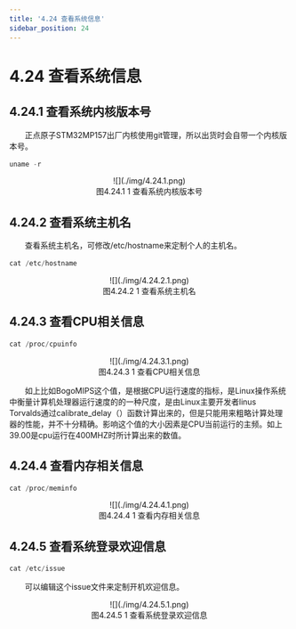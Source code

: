 ```yaml
---
title: '4.24 查看系统信息'
sidebar_position: 24
---
```


# 4.24 查看系统信息

## 4.24.1 查看系统内核版本号

&emsp;&emsp;正点原子STM32MP157出厂内核使用git管理，所以出货时会自带一个内核版本号。

```c#
uname -r
```

<center>
![](./img/4.24.1.png)<br />
图4.24.1 1 查看系统内核版本号
</center>

## 4.24.2 查看系统主机名

&emsp;&emsp;查看系统主机名，可修改/etc/hostname来定制个人的主机名。

```c#
cat /etc/hostname
```

<center>
![](./img/4.24.2.1.png)<br />
图4.24.2 1 查看系统主机名
</center>

## 4.24.3 查看CPU相关信息

```c#
cat /proc/cpuinfo
```

<center>
![](./img/4.24.3.1.png)<br />
图4.24.3 1 查看CPU相关信息
</center>

&emsp;&emsp;如上比如BogoMIPS这个值，是根据CPU运行速度的指标，是Linux操作系统中衡量计算机处理器运行速度的的一种尺度，是由Linux主要开发者linus Torvalds通过calibrate_delay（）函数计算出来的，但是只能用来粗略计算处理器的性能，并不十分精确。影响这个值的大小因素是CPU当前运行的主频。如上39.00是cpu运行在400MHZ时所计算出来的数值。

## 4.24.4 查看内存相关信息

```c#
cat /proc/meminfo
```

<center>
![](./img/4.24.4.1.png)<br />
图4.24.4 1 查看内存相关信息
</center>

## 4.24.5 查看系统登录欢迎信息

```c#
cat /etc/issue
```

&emsp;&emsp;可以编辑这个issue文件来定制开机欢迎信息。

<center>
![](./img/4.24.5.1.png)<br />
图4.24.5 1 查看系统登录欢迎信息
</center>

